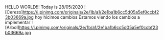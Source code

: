 HELLO WORLD!!!
Today is 28/05/2020
![Cerezo]https://i.pinimg.com/originals/2e/1b/a1/2e1ba1b6cc5d05a5ef0ccbf23b03669a.jpg
hoy hicimos cambios
Estamos viendo los cambios a implementar
![Arbol]https://i.pinimg.com/originals/2e/1b/a1/2e1ba1b6cc5d05a5ef0ccbf23b03669a.jpg